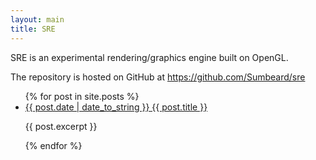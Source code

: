 ```yaml
---
layout: main
title: SRE
---
```


SRE is an experimental rendering/graphics engine built on OpenGL.

The repository is hosted on GitHub at <https://github.com/Sumbeard/sre>

<ul>
  {% for post in site.posts %}
    <li>
      <a href="{{ site.baseurl}}{{ post.url }}">{{ post.date | date_to_string }} {{ post.title }}</a>
        <p>{{ post.excerpt }}</p>
    </li>
  {% endfor %}
</ul>
